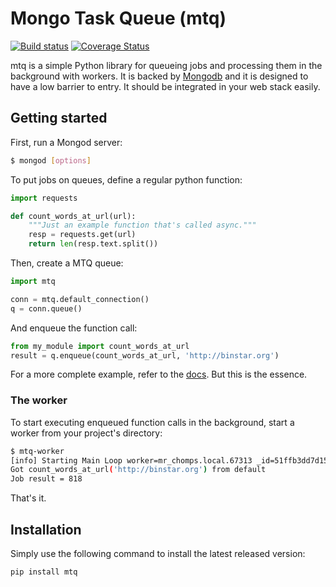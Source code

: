 Mongo Task Queue (mtq)
========================

[![Build status][mtq.png]][travis]
[![Coverage Status](coveralls.png)](coveralls)


mtq is a simple Python library for queueing jobs and processing them in the background with workers. 
It is backed by [Mongodb][m] and it is designed to have a low barrier to entry. 
It should be integrated in your web stack easily.

## Getting started

First, run a Mongod server:

```bash
$ mongod [options]
```

To put jobs on queues, define a regular python function:

```python
import requests

def count_words_at_url(url):
    """Just an example function that's called async."""
    resp = requests.get(url)
    return len(resp.text.split())
```

Then, create a MTQ queue:

```python
import mtq

conn = mtq.default_connection()
q = conn.queue()
```


And enqueue the function call:

```python
from my_module import count_words_at_url
result = q.enqueue(count_words_at_url, 'http://binstar.org')
```

For a more complete example, refer to the [docs][d].  But this is the essence.


### The worker

To start executing enqueued function calls in the background, start a worker
from your project's directory:

```bash
$ mtq-worker 
[info] Starting Main Loop worker=mr_chomps.local.67313 _id=51ffb3dd7d150a06f28b1e11
Got count_words_at_url('http://binstar.org') from default
Job result = 818
```

That's it.


## Installation

Simply use the following command to install the latest released version:

    pip install mtq


[mtq.png]: https://secure.travis-ci.org/srossross/mtq.png?branch=master
[travis]: https://secure.travis-ci.org/srossross/mtq

[coveralls.png]: https://coveralls.io/repos/srossross/mtq/badge.png?branch=master
[coveralls]: https://coveralls.io/r/srossross/mtq?branch=master

[m]: http://www.mongodb.org/
[d]: http://example.com


